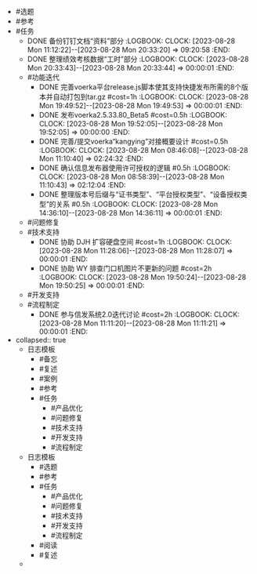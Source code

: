 - #选题
- #参考
- #任务
	- DONE 备份钉钉文档“资料”部分
	  :LOGBOOK:
	  CLOCK: [2023-08-28 Mon 11:12:22]--[2023-08-28 Mon 20:33:20] =>  09:20:58
	  :END:
	- DONE 整理绩效考核数据“工时”部分
	  :LOGBOOK:
	  CLOCK: [2023-08-28 Mon 20:33:43]--[2023-08-28 Mon 20:33:44] =>  00:00:01
	  :END:
	- #功能迭代
		- DONE 完善voerka平台release.js脚本使其支持快捷发布所需的8个版本并自动打包到tar.gz #cost=1h
		  :LOGBOOK:
		  CLOCK: [2023-08-28 Mon 19:49:52]--[2023-08-28 Mon 19:49:53] =>  00:00:01
		  :END:
		- DONE 发布voerka2.5.33.80_Beta5 #cost=0.5h
		  :LOGBOOK:
		  CLOCK: [2023-08-28 Mon 19:52:05]--[2023-08-28 Mon 19:52:05] =>  00:00:00
		  :END:
		- DONE 完善/提交voerka“kangying”对接概要设计 #cost=0.5h
		  :LOGBOOK:
		  CLOCK: [2023-08-28 Mon 08:46:08]--[2023-08-28 Mon 11:10:40] =>  02:24:32
		  :END:
		- DONE 确认信息发布器使用许可授权的逻辑 #0.5h
		  :LOGBOOK:
		  CLOCK: [2023-08-28 Mon 08:58:39]--[2023-08-28 Mon 11:10:43] =>  02:12:04
		  :END:
		- DONE 整理版本号后缀与“证书类型”、“平台授权类型”、“设备授权类型”的关系 #0.5h
		  :LOGBOOK:
		  CLOCK: [2023-08-28 Mon 14:36:10]--[2023-08-28 Mon 14:36:11] =>  00:00:01
		  :END:
	- #问题修复
	- #技术支持
		- DONE 协助 DJH 扩容硬盘空间 #cost=1h
		  :LOGBOOK:
		  CLOCK: [2023-08-28 Mon 11:28:06]--[2023-08-28 Mon 11:28:07] =>  00:00:01
		  :END:
		- DONE 协助 WY 排查门口机图片不更新的问题 #cost=2h
		  :LOGBOOK:
		  CLOCK: [2023-08-28 Mon 19:50:24]--[2023-08-28 Mon 19:50:25] =>  00:00:01
		  :END:
	- #开发支持
	- #流程制定
		- DONE 参与信发系统2.0迭代讨论 #cost=2h
		  :LOGBOOK:
		  CLOCK: [2023-08-28 Mon 11:11:20]--[2023-08-28 Mon 11:11:21] =>  00:00:01
		  :END:
- collapsed:: true
	- 日志模板
		- #备忘
		- #复述
		- #案例
		- #参考
		- #任务
			- #产品优化
			- #问题修复
			- #技术支持
			- #开发支持
			- #流程制定
	- 日志模板
		- #选题
		- #参考
		- #任务
			- #产品优化
			- #问题修复
			- #技术支持
			- #开发支持
			- #流程制定
		- #阅读
		- #复述
	-